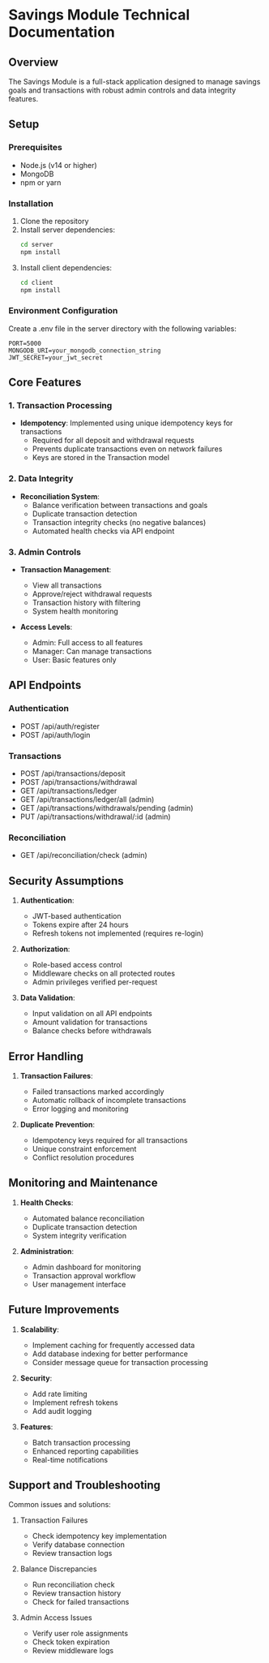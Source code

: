 # Savings Module Technical Documentation

## Overview
The Savings Module is a full-stack application designed to manage savings goals and transactions with robust admin controls and data integrity features.

## Setup

### Prerequisites
- Node.js (v14 or higher)
- MongoDB
- npm or yarn

### Installation
1. Clone the repository
2. Install server dependencies:
   ```bash
   cd server
   npm install
   ```
3. Install client dependencies:
   ```bash
   cd client
   npm install
   ```

### Environment Configuration
Create a .env file in the server directory with the following variables:
```
PORT=5000
MONGODB_URI=your_mongodb_connection_string
JWT_SECRET=your_jwt_secret
```

## Core Features

### 1. Transaction Processing
- **Idempotency**: Implemented using unique idempotency keys for transactions
  - Required for all deposit and withdrawal requests
  - Prevents duplicate transactions even on network failures
  - Keys are stored in the Transaction model

### 2. Data Integrity
- **Reconciliation System**:
  - Balance verification between transactions and goals
  - Duplicate transaction detection
  - Transaction integrity checks (no negative balances)
  - Automated health checks via API endpoint

### 3. Admin Controls
- **Transaction Management**:
  - View all transactions
  - Approve/reject withdrawal requests
  - Transaction history with filtering
  - System health monitoring

- **Access Levels**:
  - Admin: Full access to all features
  - Manager: Can manage transactions
  - User: Basic features only

## API Endpoints

### Authentication
- POST /api/auth/register
- POST /api/auth/login

### Transactions
- POST /api/transactions/deposit
- POST /api/transactions/withdrawal
- GET /api/transactions/ledger
- GET /api/transactions/ledger/all (admin)
- GET /api/transactions/withdrawals/pending (admin)
- PUT /api/transactions/withdrawal/:id (admin)

### Reconciliation
- GET /api/reconciliation/check (admin)

## Security Assumptions

1. **Authentication**:
   - JWT-based authentication
   - Tokens expire after 24 hours
   - Refresh tokens not implemented (requires re-login)

2. **Authorization**:
   - Role-based access control
   - Middleware checks on all protected routes
   - Admin privileges verified per-request

3. **Data Validation**:
   - Input validation on all API endpoints
   - Amount validation for transactions
   - Balance checks before withdrawals

## Error Handling

1. **Transaction Failures**:
   - Failed transactions marked accordingly
   - Automatic rollback of incomplete transactions
   - Error logging and monitoring

2. **Duplicate Prevention**:
   - Idempotency keys required for all transactions
   - Unique constraint enforcement
   - Conflict resolution procedures

## Monitoring and Maintenance

1. **Health Checks**:
   - Automated balance reconciliation
   - Duplicate transaction detection
   - System integrity verification

2. **Administration**:
   - Admin dashboard for monitoring
   - Transaction approval workflow
   - User management interface

## Future Improvements

1. **Scalability**:
   - Implement caching for frequently accessed data
   - Add database indexing for better performance
   - Consider message queue for transaction processing

2. **Security**:
   - Add rate limiting
   - Implement refresh tokens
   - Add audit logging

3. **Features**:
   - Batch transaction processing
   - Enhanced reporting capabilities
   - Real-time notifications

## Support and Troubleshooting

Common issues and solutions:
1. Transaction Failures
   - Check idempotency key implementation
   - Verify database connection
   - Review transaction logs

2. Balance Discrepancies
   - Run reconciliation check
   - Review transaction history
   - Check for failed transactions

3. Admin Access Issues
   - Verify user role assignments
   - Check token expiration
   - Review middleware logs